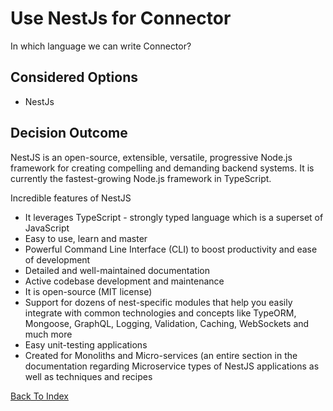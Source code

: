 # Use NestJs for Connector
In which language we can write Connector?

## Considered Options
* NestJs

## Decision Outcome
NestJS is an open-source, extensible, versatile, progressive Node.js framework for creating compelling and demanding backend systems. It is currently the fastest-growing Node.js framework in TypeScript.

Incredible features of NestJS

 * It leverages TypeScript - strongly typed language which is a superset of JavaScript
 * Easy to use, learn and master
 * Powerful Command Line Interface (CLI) to boost productivity and ease of development
 * Detailed and well-maintained documentation
 * Active codebase development and maintenance
 * It is open-source (MIT license)
 * Support for dozens of nest-specific modules that help you easily integrate with common technologies and concepts like TypeORM, Mongoose, GraphQL, Logging, Validation, Caching, WebSockets and much more
 * Easy unit-testing applications
 * Created for Monoliths and Micro-services (an entire section in the documentation regarding Microservice types of NestJS applications as well as techniques and recipes


[Back To Index](../index.md)
